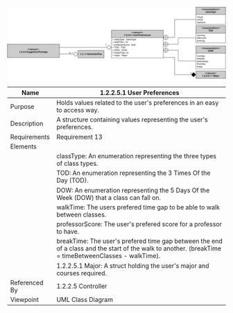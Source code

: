 ![Section Class Diagram](TeamTwoFiles/1.2.2.5.1UserPreferencesClassDiagram.svg)

| Name | 1.2.2.5.1 User Preferences |
| ----------- | ----------- |
| Purpose | Holds values related to the user's preferences in an easy to access way. |
| Description | A structure containing values representing the user's preferences. |
| Requirements | Requirement 13 |
| Elements |
| | classType: An enumeration representing the three types of class types. |
| | TOD: An enumeration representing the 3 Times Of the Day (TOD). |
| | DOW: An enumeration representing the 5 Days Of the Week (DOW) that a class can fall on. |
| | walkTime: The users prefered time gap to be able to walk between classes. |
| | professorScore: The user's prefered score for a professor to have.|
| | breakTime: The user's prefered time gap between the end of a class and the start of the walk to another. (breakTime = timeBetweenClasses - walkTime).|
| | 1.2.2.5.1 Major: A struct holding the user's major and courses required. |
| Referenced By | 1.2.2.5 Controller |
| Viewpoint | UML Class Diagram|
